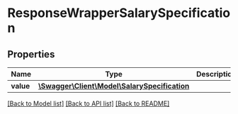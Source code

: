 # ResponseWrapperSalarySpecification

## Properties
Name | Type | Description | Notes
------------ | ------------- | ------------- | -------------
**value** | [**\Swagger\Client\Model\SalarySpecification**](SalarySpecification.md) |  | [optional] 

[[Back to Model list]](../README.md#documentation-for-models) [[Back to API list]](../README.md#documentation-for-api-endpoints) [[Back to README]](../README.md)


